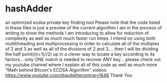# hashAdder
an optimized ecdsa private key finding tool
Please note that the code listed in these files is just a preview of the current algorithm I am in the process of writing to show the methods I am introducing 
to allow for reduction of complexity as well as much much faster run times.
I intend on using both multithreading and multiprocessing in order to calculate all of the multiples of 2 and 3 as well as all of the divisions of 2 and 3....
then I will be dividing the half point((n+1)//2) up in a clever way to locate a key according to its factors...
only ONE match is needed to recover ANY key...
please check out my youtube channel where I explain all of this code as well as much more "Math behind Bitcoin's ECDSA Algorithm" videos.
https://www.youtube.com/@quitethecontrary1846
Thank You
